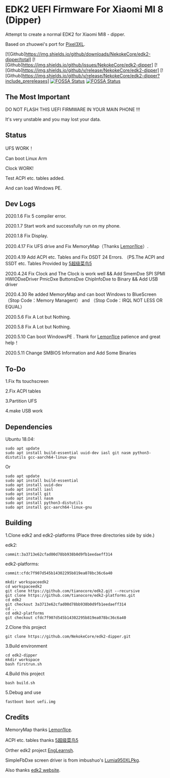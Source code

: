 # EDK2 UEFI Firmware For Xiaomi MI 8 (Dipper)
Attempt to create a normal EDK2 for Xiaomi MI8 - dipper.

Based on zhuowei's port for [Pixel3XL](https://github.com/Pixel3Dev/edk2-pixel3/).

[![Github]https://img.shields.io/github/downloads/NekokeCore/edk2-dipper/total]
[![Github]https://img.shields.io/github/issues/NekokeCore/edk2-dipper]
[![Github]https://img.shields.io/github/v/release/NekokeCore/edk2-dipper]
[![Github]https://img.shields.io/github/v/release/NekokeCore/edk2-dipper?include_prereleases]
[![FOSSA Status](https://app.fossa.com/api/projects/git%2Bgithub.com%2FNekokeCore%2Fedk2-dipper.svg?type=shield)](https://app.fossa.com/projects/git%2Bgithub.com%2FNekokeCore%2Fedk2-dipper?ref=badge_shield)
[![FOSSA Status](https://app.fossa.com/api/projects/git%2Bgithub.com%2FNekokeCore%2Fedk2-dipper.svg?type=small)](https://app.fossa.com/projects/git%2Bgithub.com%2FNekokeCore%2Fedk2-dipper?ref=badge_small)

## The Most Important
DO NOT FLASH THIS UEFI FIRMWARE IN YOUR MAIN PHONE !!!

It's very unstable and you may lost your data.

## Status 
 UFS WORK！

 Can boot Linux Arm

 Clock WORK!

 Test ACPI etc. tables added.

 And can load Windows PE.

## Dev Logs
2020.1.6 Fix 5 compiler error.

2020.1.7 Start work and successfully run on my phone.

2020.1.8 Fix Display.

2020.4.17 Fix UFS drive and Fix MemoryMap（Thanks [Lemon1Ice](https://github.com/Lemon1Ice)）.

2020.4.19 Add ACPI etc. Tables and Fix DSDT 24 Errors. （PS.The ACPI and SSDT etc. Tables Provided by [5超级菜鸟5](https://github.com/sunshuyu)

2020.4.24 Fix Clock and The Clock is work well && Add SmemDxe SPI SPMI HWIODxeDriver PmicDxe ButtonsDxe ChipInfoDxe to Binary && Add USB driver

2020.4.30 Re added MemoryMap and can boot Windows to BlueScreen（Stop Code：Memory Managent） and （Stop Code：IRQL NOT LESS OR EQUAL）

2020.5.6 Fix A Lot but Nothing.

2020.5.8 Fix A Lot but Nothing.

2020.5.10 Can boot WindowsPE . Thank for [Lemon1Ice](https://github.com/Lemon1Ice) patience and great help！

2020.5.11 Change SMBIOS Information and Add Some Binaries
## To-Do
1.Fix fts touchscreen

2.Fix ACPI tables

3.Partition UFS

4.make USB work

## Dependencies

Ubuntu 18.04:

```
sudo apt update
sudo apt install build-essential uuid-dev iasl git nasm python3-distutils gcc-aarch64-linux-gnu
```
Or
```
sudo apt update
sudo apt install build-essential
sudo apt install uuid-dev
sudo apt install iasl
sudo apt install git
sudo apt install nasm
sudo apt install python3-distutils
sudo apt install gcc-aarch64-linux-gnu
```


## Building
1.Clone edk2 and edk2-platforms (Place three directories side by side.)

edk2:
```
commit:3a3713e62cfad00d78bb938b0d9fb1eedaeff314
```

edk2-platforms:
```
commit:cfdc7f907d545b14302295b819ea078bc36c6a40
```

```
mkdir workspaceedk2
cd workspaceedk2
git clone https://github.com/tianocore/edk2.git --recursive
git clone https://github.com/tianocore/edk2-platforms.git
cd edk2
git checkout 3a3713e62cfad00d78bb938b0d9fb1eedaeff314
cd ..
cd edk2-platforms
git checkout cfdc7f907d545b14302295b819ea078bc36c6a40
```

2.Clone this project
```
git clone https://github.com/NekokeCore/edk2-dipper.git
```

3.Build environment
```
cd edk2-dipper
mkdir workspace
bash firstrun.sh
```

4.Build this project
```
bash build.sh
```
5.Debug and use
```
fastboot boot uefi.img
```

## Credits
MemoryMap thanks [Lemon1Ice](https://github.com/Lemon1Ice).

ACPI etc. tables thanks [5超级菜鸟5](https://github.com/sunshuyu)

Orther edk2 project [EngLearnsh](https://github.com/EngLearnsh/edk2-dipper).

SimpleFbDxe screen driver is from imbushuo's [Lumia950XLPkg](https://github.com/WOA-Project/Lumia950XLPkg).

Also thanks [edk2 website](https://github.com/tianocore/tianocore.github.io/wiki/Using-EDK-II-with-Native-GCC#Install_required_software_from_apt).

